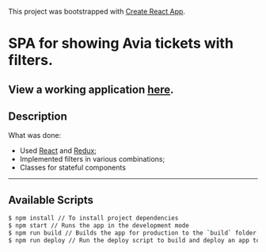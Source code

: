 This project was bootstrapped with [Create React App](https://github.com/facebook/create-react-app).

# SPA for showing Avia tickets with filters.
## View a working application [here](https://aerokir.github.io/avia-trip-app/).
## Description
What was done:
- Used [React](https://reactjs.org/) and [Redux](https://redux.js.org/);
- Implemented filters in various combinations;
- Classes for stateful components
***
## Available Scripts
```sh
$ npm install // To install project dependencies
$ npm start // Runs the app in the development mode
$ npm run build // Builds the app for production to the `build` folder.
$ npm run deploy // Run the deploy script to build and deploy an app to GitHub Pages.
```
